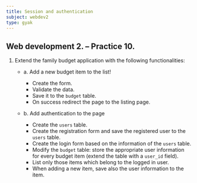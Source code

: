 ```yaml
---
title: Session and authentication
subject: webdev2
type: gyak
---
```


## Web development 2. – Practice 10.

1. Extend the family budget application with the following functionalities:

    - a. Add a new budget item to the list!

        - Create the form.
        - Validate the data.
        - Save it to the `budget` table.
        - On success redirect the page to the listing page.

    - b. Add authentication to the page

        - Create the `users` table.
        - Create the registration form and save the registered user to the `users` table.
        - Create the login form based on the information of the `users` table.
        - Modify the `budget` table: store the appropriate user information for every budget item (extend the table with a `user_id` field).
        - List only those items which belong to the logged in user.
        - When adding a new item, save also the user information to the item.
